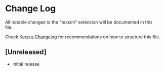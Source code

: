 # Change Log

All notable changes to the "texsch" extension will be documented in this file.

Check [Keep a Changelog](http://keepachangelog.com/) for recommendations on how to structure this file.

## [Unreleased]

- Initial release

